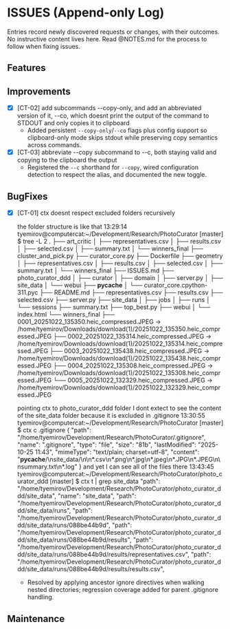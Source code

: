 # ISSUES (Append-only Log)

Entries record newly discovered requests or changes, with their outcomes. No instructive content lives here. Read @NOTES.md for the process to follow when fixing issues.

## Features

## Improvements

- [x] [CT-02] add subcommands --copy-only, and add an abbreviated version of it, --co, which doesnt print the output of the command to STDOUT and only copies it to clipboard
    - Added persistent `--copy-only`/`--co` flags plus config support so clipboard-only mode skips stdout while preserving copy semantics across commands.
- [x] [CT-03] abbreviate --copy subcommand to --c, both staying valid and copying to the clipboard the output
    - Registered the `--c` shorthand for `--copy`, wired configuration detection to respect the alias, and documented the new toggle.


## BugFixes

- [x] [CT-01] ctx doesnt respect excluded folders recursively

    the folder structure is like that
    13:29:14 tyemirov@computercat:~/Development/Research/PhotoCurator [master] $ tree -L 2
    .
    ├── art_critic
    │   ├── representatives.csv
    │   ├── results.csv
    │   ├── selected.csv
    │   ├── summary.txt
    │   └── winners_final
    ├── cluster_and_pick.py
    ├── curator_core.py
    ├── Dockerfile
    ├── geometry
    │   ├── representatives.csv
    │   ├── results.csv
    │   ├── selected.csv
    │   ├── summary.txt
    │   └── winners_final
    ├── ISSUES.md
    ├── photo_curator_ddd
    │   ├── curator
    │   ├── domain
    │   ├── server.py
    │   ├── site_data
    │   └── webui
    ├── __pycache__
    │   └── curator_core.cpython-311.pyc
    ├── README.md
    ├── representatives.csv
    ├── results.csv
    ├── selected.csv
    ├── server.py
    ├── site_data
    │   ├── jobs
    │   ├── runs
    │   └── sessions
    ├── summary.txt
    ├── top_best.py
    ├── webui
    │   └── index.html
    └── winners_final
        ├── 0001_20251022_135350.heic_compressed.JPEG -> /home/tyemirov/Downloads/download(1)/20251022_135350.heic_compressed.JPEG
        ├── 0002_20251022_135314.heic_compressed.JPEG -> /home/tyemirov/Downloads/download(1)/20251022_135314.heic_compressed.JPEG
        ├── 0003_20251022_135438.heic_compressed.JPEG -> /home/tyemirov/Downloads/download(1)/20251022_135438.heic_compressed.JPEG
        ├── 0004_20251022_135308.heic_compressed.JPEG -> /home/tyemirov/Downloads/download(1)/20251022_135308.heic_compressed.JPEG
        └── 0005_20251022_132329.heic_compressed.JPEG -> /home/tyemirov/Downloads/download(1)/20251022_132329.heic_compressed.JPEG

    pointing ctx to photo_curator_ddd folder I dont extect to see the content of the site_data folder because it is excluded in .gitignore
    13:30:55 tyemirov@computercat:~/Development/Research/PhotoCurator [master] $ ctx c .gitignore 
    {
    "path": "/home/tyemirov/Development/Research/PhotoCurator/.gitignore",
    "name": ".gitignore",
    "type": "file",
    "size": "81b",
    "lastModified": "2025-10-25 11:43",
    "mimeType": "text/plain; charset=utf-8",
    "content": "__pycache__/\nsite_data/\n\n*.csv\n*.png\n*.jpg\n*.jpeg\n*.JPG\n*.JPEG\n\nsummary.txt\n*.log"
    }
    and yet I can see all of the files there
    13:43:45 tyemirov@computercat:~/Development/Research/PhotoCurator/photo_curator_ddd [master] $ ctx t | grep site_data
        "path": "/home/tyemirov/Development/Research/PhotoCurator/photo_curator_ddd/site_data",
        "name": "site_data",
        "path": "/home/tyemirov/Development/Research/PhotoCurator/photo_curator_ddd/site_data/runs",
            "path": "/home/tyemirov/Development/Research/PhotoCurator/photo_curator_ddd/site_data/runs/088be44b9d",
            "path": "/home/tyemirov/Development/Research/PhotoCurator/photo_curator_ddd/site_data/runs/088be44b9d/results",
                "path": "/home/tyemirov/Development/Research/PhotoCurator/photo_curator_ddd/site_data/runs/088be44b9d/results/representatives.csv",
                "path": "/home/tyemirov/Development/Research/PhotoCurator/photo_curator_ddd/site_data/runs/088be44b9d/results/results.csv",
    - Resolved by applying ancestor ignore directives when walking nested directories; regression coverage added for parent .gitignore handling.

## Maintenance

## 
